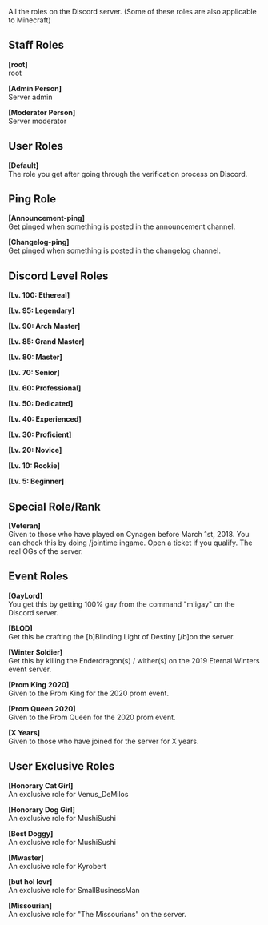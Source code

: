 All the roles on the Discord server. (Some of these roles are also applicable to Minecraft)

## Staff Roles
**[root]**
<br>root

**[Admin Person]**
<br>Server admin

**[Moderator Person]**
<br>Server moderator

## User Roles
**[Default]**
<br>The role you get after going through the verification process on Discord.



## Ping Role
**[Announcement-ping]**
<br>Get pinged when something is posted in the announcement channel.

**[Changelog-ping]**
<br>Get pinged when something is posted in the changelog channel.



## Discord Level Roles
**[Lv. 100: Ethereal]**

**[Lv. 95: Legendary]**

**[Lv. 90: Arch Master]**

**[Lv. 85: Grand Master]**

**[Lv. 80: Master]**

**[Lv. 70: Senior]**

**[Lv. 60: Professional]**

**[Lv. 50: Dedicated]**

**[Lv. 40: Experienced]**

**[Lv. 30: Proficient]**

**[Lv. 20: Novice]**

**[Lv. 10: Rookie]**

**[Lv. 5: Beginner]**


## Special Role/Rank
**[Veteran]**
<br>Given to those who have played on Cynagen before March 1st, 2018. You can check this by doing /jointime ingame. Open a ticket if you qualify. The real OGs of the server.



## Event Roles
**[GayLord]**
<br>You get this by getting 100% gay from the command "m!igay" on the Discord server.

**[BLOD]**
<br>Get this be crafting the [b]Blinding Light of Destiny [/b]on the server.

**[Winter Soldier]**
<br>Get this by killing the Enderdragon(s) / wither(s) on the 2019 Eternal Winters event server.

**[Prom King 2020]**
<br>Given to the Prom King for the 2020 prom event.

**[Prom Queen 2020]**
<br>Given to the Prom Queen for the 2020 prom event.

**[X Years]**
<br>Given to those who have joined for the server for X years.



## User Exclusive Roles
**[Honorary Cat Girl]**
<br>An exclusive role for Venus_DeMilos

**[Honorary Dog Girl]**
<br>An exclusive role for MushiSushi

**[Best Doggy]**
<br>An exclusive role for MushiSushi

**[Mwaster]**
<br>An exclusive role for Kyrobert

**[but hol lovr]**
<br>An exclusive role for SmallBusinessMan

**[Missourian]**
<br>An exclusive role for "The Missourians" on the server.

